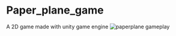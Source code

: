 # Paper_plane_game
A 2D game made with unity game engine
![paperplane gameplay](https://github.com/AbdurRafay2004/Paper_plane_game/assets/99770288/6feabe50-c552-437e-a22c-d2153305785c)
